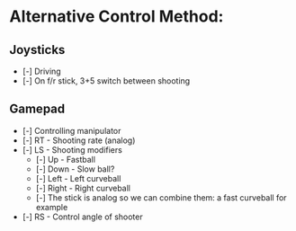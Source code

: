 # Alternative Control Method:
## Joysticks
- [-] Driving
- [-] On f/r stick, 3+5 switch between shooting
## Gamepad
- [-] Controlling manipulator
- [-] RT - Shooting rate (analog)
- [-] LS - Shooting modifiers
  - [-] Up - Fastball
  - [-] Down - Slow ball?
  - [-] Left - Left curveball
  - [-] Right - Right curveball
  - [-] The stick is analog so we can combine them: a fast curveball for example
- [-] RS - Control angle of shooter